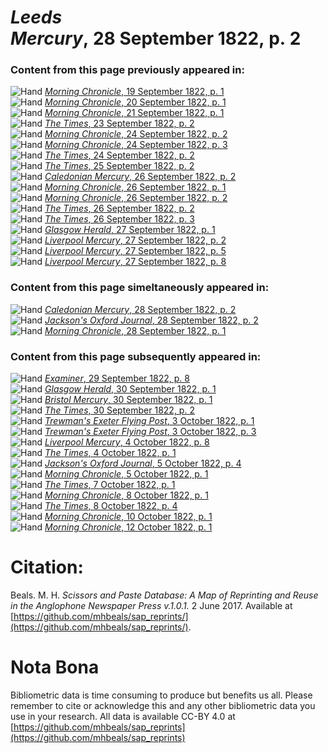 # *Leeds Mercury*, 28 September 1822, p. 2  
  
### Content from this page previously appeared in:  
![Hand](http://scissorsandpaste.net/wp-content/uploads/2017/06/smallhandpointer.png) [*Morning Chronicle*, 19 September 1822, p. 1](https://mhbeals.github.io/sap_html/Morning-Chronicle/Morning-Chronicle-19-September-1822-p-1)  
![Hand](http://scissorsandpaste.net/wp-content/uploads/2017/06/smallhandpointer.png) [*Morning Chronicle*, 20 September 1822, p. 1](https://mhbeals.github.io/sap_html/Morning-Chronicle/Morning-Chronicle-20-September-1822-p-1)  
![Hand](http://scissorsandpaste.net/wp-content/uploads/2017/06/smallhandpointer.png) [*Morning Chronicle*, 21 September 1822, p. 1](https://mhbeals.github.io/sap_html/Morning-Chronicle/Morning-Chronicle-21-September-1822-p-1)  
![Hand](http://scissorsandpaste.net/wp-content/uploads/2017/06/smallhandpointer.png) [*The Times*, 23 September 1822, p. 2](https://mhbeals.github.io/sap_html/The-Times/The-Times-23-September-1822-p-2)  
![Hand](http://scissorsandpaste.net/wp-content/uploads/2017/06/smallhandpointer.png) [*Morning Chronicle*, 24 September 1822, p. 2](https://mhbeals.github.io/sap_html/Morning-Chronicle/Morning-Chronicle-24-September-1822-p-2)  
![Hand](http://scissorsandpaste.net/wp-content/uploads/2017/06/smallhandpointer.png) [*Morning Chronicle*, 24 September 1822, p. 3](https://mhbeals.github.io/sap_html/Morning-Chronicle/Morning-Chronicle-24-September-1822-p-3)  
![Hand](http://scissorsandpaste.net/wp-content/uploads/2017/06/smallhandpointer.png) [*The Times*, 24 September 1822, p. 2](https://mhbeals.github.io/sap_html/The-Times/The-Times-24-September-1822-p-2)  
![Hand](http://scissorsandpaste.net/wp-content/uploads/2017/06/smallhandpointer.png) [*The Times*, 25 September 1822, p. 2](https://mhbeals.github.io/sap_html/The-Times/The-Times-25-September-1822-p-2)  
![Hand](http://scissorsandpaste.net/wp-content/uploads/2017/06/smallhandpointer.png) [*Caledonian Mercury*, 26 September 1822, p. 2](https://mhbeals.github.io/sap_html/Caledonian-Mercury/Caledonian-Mercury-26-September-1822-p-2)  
![Hand](http://scissorsandpaste.net/wp-content/uploads/2017/06/smallhandpointer.png) [*Morning Chronicle*, 26 September 1822, p. 1](https://mhbeals.github.io/sap_html/Morning-Chronicle/Morning-Chronicle-26-September-1822-p-1)  
![Hand](http://scissorsandpaste.net/wp-content/uploads/2017/06/smallhandpointer.png) [*Morning Chronicle*, 26 September 1822, p. 2](https://mhbeals.github.io/sap_html/Morning-Chronicle/Morning-Chronicle-26-September-1822-p-2)  
![Hand](http://scissorsandpaste.net/wp-content/uploads/2017/06/smallhandpointer.png) [*The Times*, 26 September 1822, p. 2](https://mhbeals.github.io/sap_html/The-Times/The-Times-26-September-1822-p-2)  
![Hand](http://scissorsandpaste.net/wp-content/uploads/2017/06/smallhandpointer.png) [*The Times*, 26 September 1822, p. 3](https://mhbeals.github.io/sap_html/The-Times/The-Times-26-September-1822-p-3)  
![Hand](http://scissorsandpaste.net/wp-content/uploads/2017/06/smallhandpointer.png) [*Glasgow Herald*, 27 September 1822, p. 1](https://mhbeals.github.io/sap_html/Glasgow-Herald/Glasgow-Herald-27-September-1822-p-1)  
![Hand](http://scissorsandpaste.net/wp-content/uploads/2017/06/smallhandpointer.png) [*Liverpool Mercury*, 27 September 1822, p. 2](https://mhbeals.github.io/sap_html/Liverpool-Mercury/Liverpool-Mercury-27-September-1822-p-2)  
![Hand](http://scissorsandpaste.net/wp-content/uploads/2017/06/smallhandpointer.png) [*Liverpool Mercury*, 27 September 1822, p. 5](https://mhbeals.github.io/sap_html/Liverpool-Mercury/Liverpool-Mercury-27-September-1822-p-5)  
![Hand](http://scissorsandpaste.net/wp-content/uploads/2017/06/smallhandpointer.png) [*Liverpool Mercury*, 27 September 1822, p. 8](https://mhbeals.github.io/sap_html/Liverpool-Mercury/Liverpool-Mercury-27-September-1822-p-8)  
  
### Content from this page simeltaneously appeared in:  
![Hand](http://scissorsandpaste.net/wp-content/uploads/2017/06/smallhandpointer.png) [*Caledonian Mercury*, 28 September 1822, p. 2](https://mhbeals.github.io/sap_html/Caledonian-Mercury/Caledonian-Mercury-28-September-1822-p-2)  
![Hand](http://scissorsandpaste.net/wp-content/uploads/2017/06/smallhandpointer.png) [*Jackson's Oxford Journal*, 28 September 1822, p. 2](https://mhbeals.github.io/sap_html/Jackson's-Oxford-Journal/Jackson's-Oxford-Journal-28-September-1822-p-2)  
![Hand](http://scissorsandpaste.net/wp-content/uploads/2017/06/smallhandpointer.png) [*Morning Chronicle*, 28 September 1822, p. 1](https://mhbeals.github.io/sap_html/Morning-Chronicle/Morning-Chronicle-28-September-1822-p-1)  
  
### Content from this page subsequently appeared in:  
![Hand](http://scissorsandpaste.net/wp-content/uploads/2017/06/smallhandpointer.png) [*Examiner*, 29 September 1822, p. 8](https://mhbeals.github.io/sap_html/Examiner/Examiner-29-September-1822-p-8)  
![Hand](http://scissorsandpaste.net/wp-content/uploads/2017/06/smallhandpointer.png) [*Glasgow Herald*, 30 September 1822, p. 1](https://mhbeals.github.io/sap_html/Glasgow-Herald/Glasgow-Herald-30-September-1822-p-1)  
![Hand](http://scissorsandpaste.net/wp-content/uploads/2017/06/smallhandpointer.png) [*Bristol Mercury*, 30 September 1822, p. 1](https://mhbeals.github.io/sap_html/Bristol-Mercury/Bristol-Mercury-30-September-1822-p-1)  
![Hand](http://scissorsandpaste.net/wp-content/uploads/2017/06/smallhandpointer.png) [*The Times*, 30 September 1822, p. 2](https://mhbeals.github.io/sap_html/The-Times/The-Times-30-September-1822-p-2)  
![Hand](http://scissorsandpaste.net/wp-content/uploads/2017/06/smallhandpointer.png) [*Trewman's Exeter Flying Post*, 3 October 1822, p. 1](https://mhbeals.github.io/sap_html/Trewman's-Exeter-Flying-Post/Trewman's-Exeter-Flying-Post-3-October-1822-p-1)  
![Hand](http://scissorsandpaste.net/wp-content/uploads/2017/06/smallhandpointer.png) [*Trewman's Exeter Flying Post*, 3 October 1822, p. 3](https://mhbeals.github.io/sap_html/Trewman's-Exeter-Flying-Post/Trewman's-Exeter-Flying-Post-3-October-1822-p-3)  
![Hand](http://scissorsandpaste.net/wp-content/uploads/2017/06/smallhandpointer.png) [*Liverpool Mercury*, 4 October 1822, p. 8](https://mhbeals.github.io/sap_html/Liverpool-Mercury/Liverpool-Mercury-4-October-1822-p-8)  
![Hand](http://scissorsandpaste.net/wp-content/uploads/2017/06/smallhandpointer.png) [*The Times*, 4 October 1822, p. 1](https://mhbeals.github.io/sap_html/The-Times/The-Times-4-October-1822-p-1)  
![Hand](http://scissorsandpaste.net/wp-content/uploads/2017/06/smallhandpointer.png) [*Jackson's Oxford Journal*, 5 October 1822, p. 4](https://mhbeals.github.io/sap_html/Jackson's-Oxford-Journal/Jackson's-Oxford-Journal-5-October-1822-p-4)  
![Hand](http://scissorsandpaste.net/wp-content/uploads/2017/06/smallhandpointer.png) [*Morning Chronicle*, 5 October 1822, p. 1](https://mhbeals.github.io/sap_html/Morning-Chronicle/Morning-Chronicle-5-October-1822-p-1)  
![Hand](http://scissorsandpaste.net/wp-content/uploads/2017/06/smallhandpointer.png) [*The Times*, 7 October 1822, p. 1](https://mhbeals.github.io/sap_html/The-Times/The-Times-7-October-1822-p-1)  
![Hand](http://scissorsandpaste.net/wp-content/uploads/2017/06/smallhandpointer.png) [*Morning Chronicle*, 8 October 1822, p. 1](https://mhbeals.github.io/sap_html/Morning-Chronicle/Morning-Chronicle-8-October-1822-p-1)  
![Hand](http://scissorsandpaste.net/wp-content/uploads/2017/06/smallhandpointer.png) [*The Times*, 8 October 1822, p. 4](https://mhbeals.github.io/sap_html/The-Times/The-Times-8-October-1822-p-4)  
![Hand](http://scissorsandpaste.net/wp-content/uploads/2017/06/smallhandpointer.png) [*Morning Chronicle*, 10 October 1822, p. 1](https://mhbeals.github.io/sap_html/Morning-Chronicle/Morning-Chronicle-10-October-1822-p-1)  
![Hand](http://scissorsandpaste.net/wp-content/uploads/2017/06/smallhandpointer.png) [*Morning Chronicle*, 12 October 1822, p. 1](https://mhbeals.github.io/sap_html/Morning-Chronicle/Morning-Chronicle-12-October-1822-p-1)  


# Citation: 

Beals. M. H. *Scissors and Paste Database: A Map of Reprinting and Reuse in the Anglophone Newspaper Press v.1.0.1.* 2 June 2017. Available at [https://github.com/mhbeals/sap_reprints/](https://github.com/mhbeals/sap_reprints/). 

# Nota Bona

Bibliometric data is time consuming to produce but benefits us all. Please remember to cite or acknowledge this and any other bibliometric data you use in your research. All data is available CC-BY 4.0 at [https://github.com/mhbeals/sap_reprints](https://github.com/mhbeals/sap_reprints)